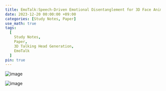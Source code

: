 ```yaml
---
title: EmoTalk:Speech-Driven Emotional Disentanglement for 3D Face Animation 공부 노트
date: 2023-12-20 00:00:00 +09:00
categories: [Study Notes, Paper]
use_math: true
tags:
  [
    Study Notes,
    Paper,
    3D Talking Head Generation,
    EmoTalk
  ]
pin: true
---
```


![image](https://github.com/gihuni99/gihuni99.github.io/assets/90080065/b464d0a2-1e83-4134-81c2-5317f1f0770d)

![image](https://github.com/gihuni99/gihuni99.github.io/assets/90080065/3d56030c-b1f1-44d2-89d5-8a81bd496366)